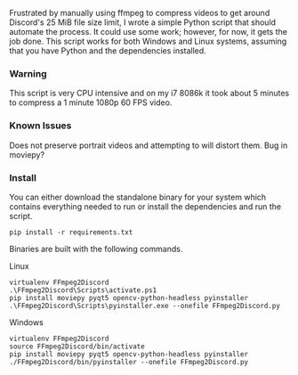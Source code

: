 Frustrated by manually using ffmpeg to compress videos to get around Discord's 25 MiB file size limit, I wrote a simple Python script that should automate the process. It could use some work; however, for now, it gets the job done. This script works for both Windows and Linux systems, assuming that you have Python and the dependencies installed.

### Warning
This script is very CPU intensive and on my i7 8086k it took about 5 minutes to compress a 1 minute 1080p 60 FPS video.

### Known Issues
Does not preserve portrait videos and attempting to will distort them. Bug in moviepy? 

### Install

You can either download the standalone binary for your system which contains everything needed to run or install the dependencies and run the script.

`pip install -r requirements.txt`

Binaries are built with the following commands.

Linux
```
virtualenv FFmpeg2Discord
.\FFmpeg2Discord\Scripts\activate.ps1
pip install moviepy pyqt5 opencv-python-headless pyinstaller
.\FFmpeg2Discord\Scripts\pyinstaller.exe --onefile FFmpeg2Discord.py
```
Windows
```
virtualenv FFmpeg2Discord
source FFmpeg2Discord/bin/activate
pip install moviepy pyqt5 opencv-python-headless pyinstaller
./FFmpeg2Discord/bin/pyinstaller --onefile FFmpeg2Discord.py
```

